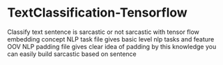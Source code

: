 # TextClassification-Tensorflow
Classify text sentence is sarcastic or not sarcastic  with tensor flow embedding concept
NLP task file gives basic level nlp tasks and feature OOV 
NLP padding file gives clear idea of padding 
by this knowledge you can easily build sarcastic based on sentence
